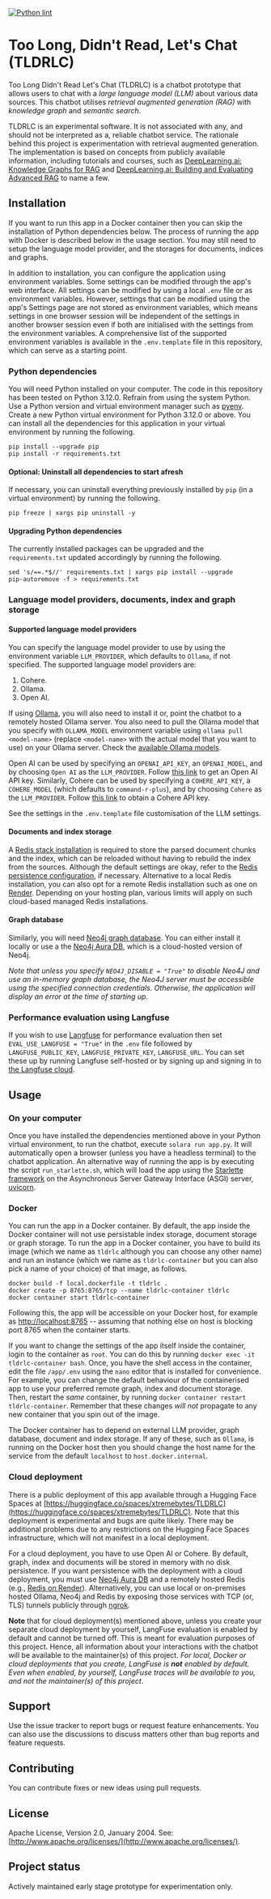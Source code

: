 [![Python lint](https://github.com/anirbanbasu/tldrlc-internal/actions/workflows/python-app.yml/badge.svg)](https://github.com/anirbanbasu/tldrlc-internal/actions/workflows/python-app.yml)

# Too Long, Didn't Read, Let's Chat (TLDRLC)

Too Long Didn't Read Let's Chat (TLDRLC) is a chatbot prototype that allows users to chat with a _large language model (LLM)_ about various data sources. This chatbot utilises _retrieval augmented generation (RAG)_ with _knowledge graph_ and _semantic search_.

TLDRLC is an experimental software. It is not associated with any, and should not be interpreted as a, reliable chatbot service. The rationale behind this project is experimentation with retrieval augmented generation. The implementation is based on concepts from publicly available information, including tutorials and courses, such as [DeepLearning.ai: Knowledge Graphs for RAG](https://www.deeplearning.ai/short-courses/knowledge-graphs-rag/) and [DeepLearning.ai: Building and Evaluating Advanced RAG](https://www.deeplearning.ai/courses/building-evaluating-advanced-rag/) to name a few.

## Installation

If you want to run this app in a Docker container then you can skip the installation of Python dependencies below. The process of running the app with Docker is described below in the usage section. You may still need to setup the language model provider, and the storages for documents, indices and graphs.

In addition to installation, you can configure the application using environment variables. Some settings can be modified through the app's web interface. All settings can be modified by using a local `.env` file or as environment variables. However, settings that can be modified using the app's Settings page are not stored as environment variables, which means settings in one browser session will be independent of the settings in another browser session even if both are initialised with the settings from the environment variables. A comprehensive list of the supported environment variables is available in the `.env.template` file in this repository, which can serve as a starting point.

### Python dependencies

You will need Python installed on your computer. The code in this repository has been tested on Python 3.12.0. Refrain from using the system Python. Use a Python version and virtual environment manager such as [pyenv](https://github.com/pyenv/pyenv). Create a new Python virtual environment for Python 3.12.0 or above. You can install all the dependencies for this application in your virtual environment by running the following.

```
pip install --upgrade pip
pip install -r requirements.txt
```
#### Optional: Uninstall all dependencies to start afresh

If necessary, you can uninstall everything previously installed by `pip` (in a virtual environment) by running the following.

```
pip freeze | xargs pip uninstall -y
```

#### Upgrading Python dependencies

The currently installed packages can be upgraded and the `requirements.txt` updated accordingly by running the following.

```
sed 's/==.*$//' requirements.txt | xargs pip install --upgrade
pip-autoremove -f > requirements.txt
```

### Language model providers, documents, index and graph storage

#### Supported language model providers

You can specify the language model provider to use by using the environment variable `LLM_PROVIDER`, which defaults to `Ollama`, if not specified. The supported language model providers are:

1. Cohere.
2. Ollama.
3. Open AI.

If using [Ollama](https://ollama.com/), you will also need to install it or, point the chatbot to a remotely hosted Ollama server. You also need to pull the Ollama model that you specify with `OLLAMA_MODEL` environment variable using `ollama pull <model-name>` (replace `<model-name>` with the actual model that you want to use) on your Ollama server. Check the [available Ollama models](https://ollama.com/library).

Open AI can be used by specifying an `OPENAI_API_KEY`, an `OPENAI_MODEL`, and by choosing `Open AI` as the `LLM_PROVIDER`. Follow [this link](https://platform.openai.com/account/api-keys) to get an Open AI API key. Similarly, Cohere can be used by specifying a `COHERE_API_KEY`, a `COHERE_MODEL` (which defaults to `command-r-plus`), and by choosing `Cohere` as the `LLM_PROVIDER`. Follow [this link](https://cohere.com/pricing) to obtain a Cohere API key.

See the settings in the `.env.template` file customisation of the LLM settings.

#### Documents and index storage

A [Redis stack installation](https://redis.io/docs/install/install-stack/) is required to store the parsed document chunks and the index, which can be reloaded without having to rebuild the index from the sources. Although the default settings are okay, refer to the [Redis persistence configuration](https://redis.io/docs/management/persistence/), if necessary. Alternative to a local Redis installation, you can also opt for a remote Redis installation such as one on [Render](https://render.com/). Depending on your hosting plan, various limits will apply on such cloud-based managed Redis installations. 

#### Graph database

Similarly, you will need [Neo4j graph database](https://neo4j.com/). You can either install it locally or use a the [Neo4j Aura DB](https://neo4j.com/cloud/platform/aura-graph-database/), which is a cloud-hosted version of Neo4j.

_Note that unless you specify `NEO4J_DISABLE = "True"` to disable Neo4J and use an in-memory graph database, the Neo4J server must be accessible using the specified connection credentials. Otherwise, the application will display an error at the time of starting up._

### Performance evaluation using Langfuse

If you wish to use [Langfuse](https://langfuse.com/) for performance evaluation then set `EVAL_USE_LANGFUSE = "True"` in the `.env` file followed by `LANGFUSE_PUBLIC_KEY`, `LANGFUSE_PRIVATE_KEY`, `LANGFUSE_URL`. You can set these up by running Langfuse self-hosted or by signing up and signing in to [the Langfuse cloud](https://cloud.langfuse.com/).

## Usage

### On your computer
Once you have installed the dependencies mentioned above in your Python virtual environment, to run the chatbot, execute `solara run app.py`. It will automatically open a browser (unless you have a headless terminal) to the chatbot application. An alternative way of running the app is by executing the script `run_starlette.sh`, which will load the app using the [Starlette framework](https://www.starlette.io/) on the Asynchronous Server Gateway Interface (ASGI) server, [uvicorn](https://www.uvicorn.org/).

### Docker
You can run the app in a Docker container. By default, the app inside the Docker container will not use persistable index storage, document storage or graph storage. To run the app in a Docker container, you have to build its image (which we name as `tldrlc` although you can choose any other name) and run an instance (which we name as `tldrlc-container` but you can also pick a name of your choice) of that image, as follows.

```
docker build -f local.dockerfile -t tldrlc .
docker create -p 8765:8765/tcp --name tldrlc-container tldrlc
docker container start tldrlc-container
```

Following this, the app will be accessible on your Docker host, for example as [http://localhost:8765](http://localhost:8765) -- assuming that nothing else on host is blocking port 8765 when the container starts.

If you want to change the settings of the app itself inside the container, login to the container as `root`. You can do this by running `docker exec -it tldrlc-container bash`. Once, you have the shell access in the container, edit the file `/app/.env` using the `nano` editor that is installed for convenience. For example, you can change the default behaviour of the containerised app to use your preferred remote graph, index and document storage. Then, restart the _same_ container, by running `docker container restart tldrlc-container`. Remember that these changes _will not_ propagate to any new container that you spin out of the image.

The Docker container has to depend on external LLM provider, graph database, document and index storage. If any of these, such as `Ollama`, is running on the Docker host then you should change the host name for the service from the default `localhost` to `host.docker.internal`.

### Cloud deployment

There is a public deployment of this app available through a Hugging Face Spaces at [https://huggingface.co/spaces/xtremebytes/TLDRLC](https://huggingface.co/spaces/xtremebytes/TLDRLC). Note that this deployment is experimental and bugs are quite likely. There may be additional problems due to any restrictions on the Hugging Face Spaces infrastructure, which will not manifest in a local deployment.

For a cloud deployment, you have to use Open AI or Cohere. By default, graph, index and documents will be stored in memory with no disk persistence. If you want persistence with the deployment with a cloud deployment, you must use [Neo4j Aura DB](https://neo4j.com/cloud/platform/aura-graph-database/) and a remotely hosted Redis (e.g., [Redis on Render](https://docs.render.com/redis)). Alternatively, you can use local or on-premises hosted Ollama, Neo4j and Redis by exposing those services with TCP (or, TLS) tunnels publicly through [ngrok](https://ngrok.com/).

**Note** that for cloud deployment(s) mentioned above, unless you create your separate cloud deployment by yourself, LangFuse evaluation is enabled by default and cannot be turned off. This is meant for evaluation purposes of this project. Hence, all information about your interactions with the chatbot will be available to the maintainer(s) of this project. _For local, Docker or cloud deployments that you create, LangFuse is **not** enabled by default. Even when enabled, by yourself, LangFuse traces will be available to you, and not the maintainer(s) of this project_.

## Support

Use the issue tracker to report bugs or request feature enhancements. You can also use the discussions to discuss matters other than bug reports and feature requests.

## Contributing

You can contribute fixes or new ideas using pull requests.

## License

Apache License, Version 2.0, January 2004. See: [http://www.apache.org/licenses/](http://www.apache.org/licenses/).

## Project status

Actively maintained early stage prototype for experimentation only.
